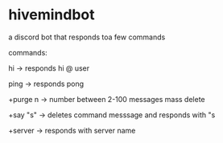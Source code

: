 # hivemindbot
a discord bot that responds toa few commands

commands:

hi -> responds hi @ user

ping -> responds pong

+purge n -> number between 2-100 messages mass delete

+say "s" ->  deletes command messsage and responds with "s

+server -> responds with server name
